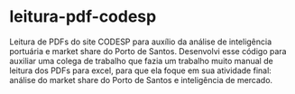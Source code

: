 # leitura-pdf-codesp
Leitura de PDFs do site CODESP para auxílio da análise de inteligência portuária e market share do Porto de Santos. 
Desenvolvi esse código para auxiliar uma colega de trabalho que fazia um trabalho muito manual de leitura dos PDFs para excel, para que ela foque em sua atividade final: análise do market share do Porto de Santos e inteligência de mercado.

